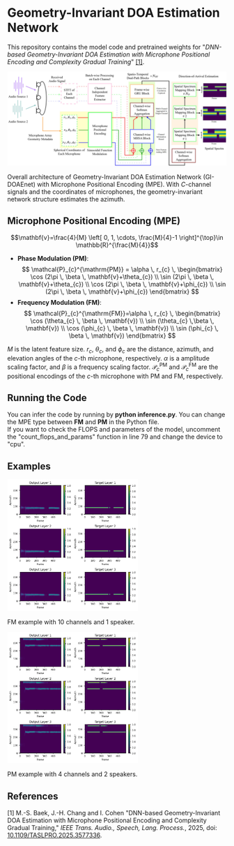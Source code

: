 # Geometry-Invariant DOA Estimation Network
This repository contains the model code and pretrained weights for "_DNN-based Geometry-Invariant DOA Estimation with Microphone Positional Encoding and Complexity Gradual Training_" [[1]](#reference-1).

<img src="./figures/architecture.jpg" alt="Overall architecture" width="600"/>

Overall architecture of Geometry-Invariant DOA Estimation Network (GI-DOAEnet) with Microphone Positional Encoding (MPE). With $C$-channel signals and the coordinates of microphones, the geometry-invariant network structure estimates the azimuth.

## Microphone Positional Encoding (MPE)
$$\mathbf{v}=\frac{4}{M} \left[ 0, 1, \cdots, \frac{M}{4}-1 \right]^{\top}\in \mathbb{R}^{\frac{M}{4}}$$
- **Phase Modulation (PM)**:
$$
\mathcal{P}_{c}^{\mathrm{PM}} = \alpha \, r_{c} \, \begin{bmatrix}
\cos (2\pi \, \beta \, \mathbf{v}+\theta_{c}) \\
\sin (2\pi \, \beta \, \mathbf{v}+\theta_{c}) \\
\cos (2\pi \, \beta \, \mathbf{v}+\phi_{c}) \\
\sin (2\pi \, \beta \, \mathbf{v}+\phi_{c})
\end{bmatrix}
$$
- **Frequency Modulation (FM)**:
$$
\mathcal{P}_{c}^{\mathrm{FM}}=\alpha \, r_{c} \, \begin{bmatrix}
\cos (\theta_{c} \, \beta \, \mathbf{v}) \\
\sin (\theta_{c} \,\beta \,  \mathbf{v}) \\
\cos (\phi_{c} \, \beta \, \mathbf{v}) \\
\sin (\phi_{c} \, \beta \, \mathbf{v})
\end{bmatrix}
$$

$M$ is the latent feature size. $r_{c}$, $\theta_{c}$, and $\phi_{c}$ are the distance, azimuth, and elevation angles of the $c$-th microphone, respectively. $\alpha$ is a amplitude scaling factor, and $\beta$ is a frequency scaling factor. $\mathcal{P}_{c}^{\mathrm{PM}}$ and $\mathcal{P}_{c}^{\mathrm{FM}}$ are the positional encodings of the $c$-th microphone with PM and FM, respectively.

## Running the Code
You can infer the code by running by **python inference.py**. You can change the MPE type between **FM** and **PM** in the Python file.\
If you want to check the FLOPS and parameters of the model, uncomment the "count_flops_and_params" function in line 79 and change the device to "cpu".

## Examples
<img src="./spectrum_plots/FM/10ch_0.png" alt="FM 10ch 0" width="300"/>

FM example with 10 channels and 1 speaker.

<img src="./spectrum_plots/PM/4ch_1.png" alt="PM 10ch 0" width="300"/>

PM example with 4 channels and 2 speakers.

## References
<a name="reference-1"></a>
[1]  M.-S. Baek, J.-H. Chang and I. Cohen "DNN-based Geometry-Invariant DOA Estimation with Microphone Positional Encoding and Complexity Gradual Training," _IEEE Trans. Audio., Speech, Lang. Process._, 2025, doi: [10.1109/TASLPRO.2025.3577336](https://doi.org/10.1109/TASLPRO.2025.3577336).